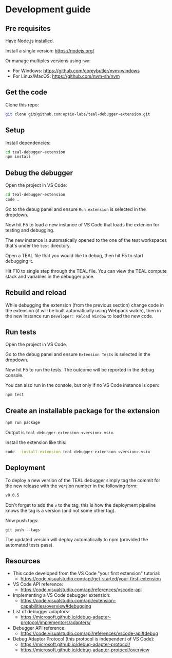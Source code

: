 # Development guide

## Pre requisites

Have Node.js installed.

Install a single version: https://nodejs.org/

Or manage multiples versions using `nvm`:
- For Windows: https://github.com/coreybutler/nvm-windows
- For Linux/MacOS: https://github.com/nvm-sh/nvm

## Get the code

Clone this repo:

```bash
git clone git@github.com:optio-labs/teal-debugger-extension.git
```

## Setup

Install dependencies:

```bash
cd teal-debugger-extension
npm install
```

## Debug the debugger

Open the project in VS Code:

```bash
cd teal-debugger-extension
code .
```

Go to the debug panel and ensure `Run extension` is selected in the dropdown.

Now hit F5 to load a new instance of VS Code that loads the extenion for testing and debugging.

The new instance is automatically opened to the one of the test workspaces that's under the `test` directory.

Open a TEAL file that you would like to debug, then hit F5 to start debugging it.

Hit F10 to single step through the TEAL file. You can view the TEAL compute stack and variables in the debugger pane.

## Rebuild and reload

While debugging the extension (from the previous section) change code in the extension (it will be built automatically using Webpack watch), then in the new instance run `Developer: Reload Window` to load the new code.

## Run tests

Open the project in VS Code.

Go to the debug panel and ensure `Extension Tests` is selected in the dropdown.

Now hit F5 to run the tests. The outcome will be reported in the debug console.

You can also run in the console, but only if no VS Code instance is open:

```bash
npm test
```

## Create an installable package for the extension

```bash
npm run package
```

Output is `teal-debugger-extension-<version>.vsix`.

Install the extension like this:

```bash
code --install-extension teal-debugger-extension-<version>.vsix
```

## Deployment

To deploy a new version of the TEAL debugger simply tag the commit for the new release with the version number in the following form:

```bash
v0.0.5
```

Don't forget to add the `v` to the tag, this is how the deployment pipeline knows the tag is a version (and not some other tag).

Now push tags:

```
git push --tags
```

The updated version will deploy automatically to npm (provided the automated tests pass).

## Resources

- This code developed from the VS Code "your first extension" tutorial:
    - https://code.visualstudio.com/api/get-started/your-first-extension
- VS Code API reference:
    - https://code.visualstudio.com/api/references/vscode-api
- Implementing a VS Code debugger extension:
    - https://code.visualstudio.com/api/extension-capabilities/overview#debugging
- List of debugger adaptors:
    - https://microsoft.github.io/debug-adapter-protocol/implementors/adapters/
- Debugger API reference:
    - https://code.visualstudio.com/api/references/vscode-api#debug
- Debug Adaptor Protocol (this protocol is independent of VS Code):
    - https://microsoft.github.io/debug-adapter-protocol/
    - https://microsoft.github.io/debug-adapter-protocol/overview



